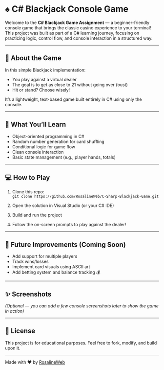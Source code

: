 # ♠️ C# Blackjack Console Game

Welcome to the **C# Blackjack Game Assignment** — a beginner-friendly console game that brings the classic casino experience to your terminal!  
This project was built as part of a C# learning journey, focusing on practicing logic, control flow, and console interaction in a structured way.

---

## 🎯 About the Game

In this simple Blackjack implementation:
- You play against a virtual dealer
- The goal is to get as close to 21 without going over (bust)
- Hit or stand? Choose wisely!

It’s a lightweight, text-based game built entirely in C# using only the console.

---

## 🧠 What You’ll Learn

- Object-oriented programming in C#
- Random number generation for card shuffling
- Conditional logic for game flow
- Clean console interaction
- Basic state management (e.g., player hands, totals)

---

## 💻 How to Play

1. Clone this repo:  
   `git clone https://github.com/RosalineWeb/C-Sharp-Blackjack-Game.git`

2. Open the solution in Visual Studio (or your C# IDE)

3. Build and run the project

4. Follow the on-screen prompts to play against the dealer!

---

## 🚧 Future Improvements (Coming Soon)

- Add support for multiple players  
- Track wins/losses  
- Implement card visuals using ASCII art  
- Add betting system and balance tracking 💰

---

## ✨ Screenshots

*(Optional — you can add a few console screenshots later to show the game in action)*

---

## 🧾 License

This project is for educational purposes. Feel free to fork, modify, and build upon it.

---

Made with ❤️ by [RosalineWeb](https://github.com/RosalineWeb)

